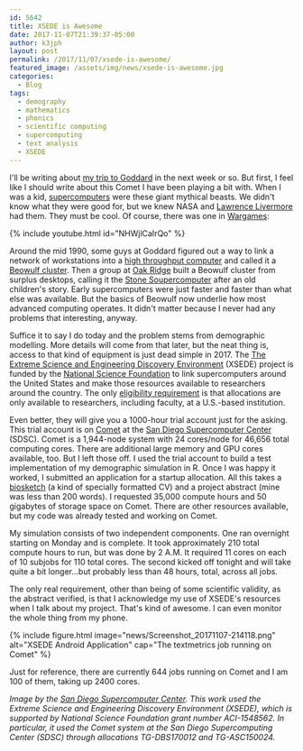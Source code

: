 ```yaml
---
id: 5642
title: XSEDE is Awesome
date: 2017-11-07T21:39:37-05:00
author: k3jph
layout: post
permalink: /2017/11/07/xsede-is-awesome/
featured_image: /assets/img/news/xsede-is-awesome.jpg
categories:
  - Blog
tags:
  - demography
  - mathematics
  - phonics
  - scientific computing
  - supercomputing
  - text analysis
  - XSEDE
---
```

I'll be writing about [my trip to Goddard](/2017/10/24/going-nasa-social/)
in the next week or so.  But first, I feel like I should write about
this Comet I have been playing a bit with.  When I was a kid,
[supercomputers](https://www.youtube.com/watch?v=wn03wn3k47Y) were
these giant mythical beasts.  We didn't know what they were good
for, but we knew NASA and [Lawrence Livermore](https://www.llnl.gov/)
had them.  They must be cool.  Of course, there was one in
[Wargames](http://www.imdb.com/title/tt0086567/):

{% include youtube.html id="NHWjlCaIrQo" %}

Around the mid 1990, some guys at Goddard figured out a way to link
a network of workstations into a [high throughput
computer](http://research.cs.wisc.edu/htcondor/htc.html) and called
it a [Beowulf
cluster](http://webhome.phy.duke.edu/~rgb/brahma/Resources/beowulf/papers/ICPP95/icpp95.html).
Then a group at [Oak Ridge](https://www.ornl.gov/) built a Beowulf
cluster from surplus desktops, calling it the [Stone
Soupercomputer](https://en.wikipedia.org/wiki/Stone_Soupercomputer) after
an old children's story.    Early supercomputers were just faster
and faster than what else was available.  But the basics of Beowulf
now underlie how most advanced computing operates.  It didn't matter
because I never had any problems that interesting, anyway.

Suffice it to say I do today and the problem stems from demographic
modelling.  More details will come from that later, but the neat
thing is, access to that kind of equipment is just dead simple in
2017.  The [The Extreme Science and Engineering Discovery
Environment](https://www.xsede.org/) (XSEDE) project is funded by
the [National Science Foundation](https://www.nsf.gov/) to link
supercomputers around the United States and make those resources
available to researchers around the country.  The only [eligibility
requirement](https://portal.xsede.org/allocations/research) is that
allocations are only available to researchers, including faculty,
at a U.S.-based institution.

Even better, they will give you a 1000-hour trial account just for
the asking.  This trial account is on
[Comet](http://www.sdsc.edu/support/user_guides/comet.html) at the
[San Diego Supercomputer Center](http://www.sdsc.edu/) (SDSC).
Comet is a 1,944-node system with 24 cores/node for 46,656 total
computing cores.  There are additional large memory and GPU cores
available, too.  But I left those off.  I used the trial account
to build a test implementation of my demographic simulation in R.
Once I was happy it worked, I submitted an application for a startup
allocation.  All this takes a
[biosketch](https://grants.nih.gov/grants/forms/biosketch.htm) (a
kind of specially formatted CV) and a project abstract (mine was
less than 200 words).  I requested 35,000 compute hours and 50
gigabytes of storage space on Comet.  There are other resources
available, but my code was already tested and working on Comet.

My simulation consists of two independent components.  One ran
overnight starting on Monday and is complete.  It took approximately
210 total compute hours to run, but was done by 2 A.M.  It required
11 cores on each of 10 subjobs for 110 total cores.  The second
kicked off tonight and will take quite a bit longer...but probably
less than 48 hours, total, across all jobs.

The only real requirement, other than being of some scientific
validity, as the abstract verified, is that I acknowledge my use
of XSEDE's resources when I talk about my project.  That's kind of
awesome.  I can even monitor the whole thing from my phone.

{% include figure.html image="news/Screenshot_20171107-214118.png"
  alt="XSEDE Android Application"
  cap="The textmetrics job running on Comet" %}

Just for reference, there are currently 644 jobs running on Comet
and I am 100 of them, taking up 2400 cores.

_Image by the [San Diego Supercomputer
Center](http://www.sdsc.edu/News%20Items/PR20170502_Comet_GPU.html).  This
work used the Extreme Science and Engineering Discovery Environment
(XSEDE), which is supported by National Science Foundation grant
number ACI-1548562. In particular, it used the Comet system at the
San Diego Supercomputing Center (SDSC) through allocations TG-DBS170012
and TG-ASC150024._
